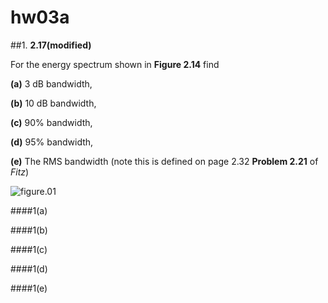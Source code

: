 # hw03a

##1.
**2.17(modified)**

For the energy spectrum shown in **Figure 2.14** find

**(a)** 3 dB bandwidth,

**(b)** 10 dB bandwidth,

**(c)** 90% bandwidth,

**(d)** 95% bandwidth,

**(e)** The RMS bandwidth (note this is defined on page 2.32 **Problem 2.21** of *Fitz*)

![figure.01](hw03/hw03-fig01.png)


####1(a)


####1(b)


####1(c)


####1(d)


####1(e)
